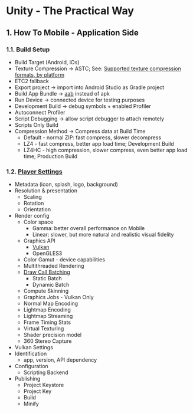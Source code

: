 <style>
  .page-header {
    background-image: none;
  }
</style>

# Unity - The Practical Way
## 1. How To Mobile - Application Side

### 1.1. Build Setup
- Build Target (Android, iOs)
- Texture Compression -> ASTC; See: [Supported texture compression formats, by platform](https://docs.unity3d.com/Manual/class-TextureImporterOverride.html#supported-formats)
- ETC2 fallback
- Export project -> import into Android Studio as Gradle project
- Build App Bundle -> [aab](https://developer.android.com/platform/technology/app-bundle/) instead of apk
- Run Device -> connected device for testing purposes
- Development Build -> debug symbols + enabled Profiler
- Autoconnect Profiler
- Script Debugging -> allow script debugger to attach remotely
- Scripts Only Build
- Compression Method -> Compress data at Build Time
  - Default - normal ZIP: fast compress, slower decompress
  - LZ4 - fast compress, better app load time; Development Build
  - LZ4HC - high compression, slower compress, even better app load time; Production Build

### 1.2. [Player Settings](https://docs.unity3d.com/Manual/class-PlayerSettingsAndroid.html#Other)
- Metadata (icon, splash, logo, background)
- Resolution & presentation
  - Scaling
  - Rotation
  - Orientation
- Render config
  - Color space
    - Gamma: better overall performance on Mobile
    - Linear: slower, but more natural and realistic visual fidelity
  - Graphics API
    - [Vulkan](https://www.vulkan.org/)
    - OpenGLES3
  - Color Gamut - device capabilities
  - Multithreaded Rendering
  - [Draw Call Batching](https://docs.unity3d.com/Manual/DrawCallBatching.html)
    - Static Batch
    - Dynamic Batch
  - Compute Skinning
  - Graphics Jobs - Vulkan Only
  - Normal Map Encoding
  - Lightmap Encoding
  - Lightmap Streaming
  - Frame Timing Stats
  - Virtual Texturing
  - Shader precision model
  - 360 Stereo Capture
- Vulkan Settings
- Identification
  - app, version, API dependency
- Configuration
  - Scripting Backend
- Publishing
  - Project Keystore
  - Project Key
  - Build
  - Minify
